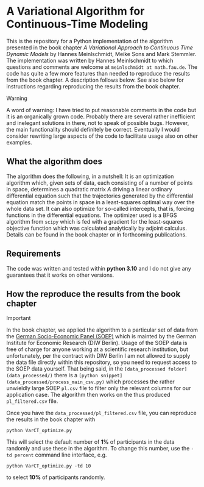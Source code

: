 # A Variational Algorithm for Continuous-Time Modeling
This is the repository for a Python implementation of the algorithm presented in the book chapter *A
Variational Approach to Continuous Time Dynamic Models* by Hannes Meinlschmidt,
Meike Sons and Mark Stemmler. The implementation was written by Hannes
Meinlschmidt to which questions and comments are welcome at `meinlschmidt
at math.fau.de`. The code has quite a few more features than needed to
reproduce the results from the book chapter. A description follows below. See
also below for instructions regarding reproducing the results from the book chapter.

> [!WARNING]
> A word of warning: I have tried to put reasonable comments in the code but it
> is an organically grown code. Probably there are several rather inefficient and
> inelegant solutions in there, not to speak of possible bugs. However, the main
> functionality should definitely be correct. Eventually I would consider
> rewriting large aspects of the code to facilitate usage also on other examples.

## What the algorithm does
The algorithm does the following, in a nutshell: It is an optimization
algorithm which, given sets of data, each
consisting of a number of points in space, determines a quadratic
matrix $A$ driving a linear ordinary differential equation such that the trajectories
generated by the differential equation match the points in space in a
least-squares optimal way over the whole data set. It can also optimize for
so-called intercepts, that is, forcing functions in the differential
equations. The optimizer used is a BFGS algorithm from `scipy` which is fed
with a gradient for the least-squares objective function which was calculated
analytically by adjoint calculus. Details can be found in the book chapter or
in forthcoming publications.

## Requirements
The code was written and tested within **python 3.10** and I do not give any
guarantees that it works on other versions.

## How the reproduce the results from the book chapter
> [!IMPORTANT]
> In the book chapter, we applied the algorithm to a particular set of data from
> the [German Socio-Economic Panel (SOEP)](https://www.diw.de/en/diw_01.c.615551.en/research_infrastructure__socio-economic_panel__soep.html)
> which is mainted by the German Institute for Economic Research (DIW
> Berlin). Usage of the SOEP data is free of charge for anyone working at a
> scientific research institution, but unfortunately, per the contract with DIW
> Berlin I am not allowed to supply the data file directly within this
> repository, so you need to request access to the SOEP data yourself. That being
> said, in the `[data_processed folder](data_processed/)` there is a  `[python snippet](data_processed/process_main_csv.py)` which processes the rather
> unwieldly large SOEP `pl.csv` file to filter only the relevant columns for our
> application case. The algorithm then works on the thus produced
> `pl_filtered.csv` file.

Once you have the `data_processed/pl_filtered.csv` file, you can reproduce the
results in the book chapter with
```
python VarCT_optimize.py
```
This will select the default number of **1%** of participants in the data randomly and
use these in the algorithm. To change this number, use the `-td percent` command line
interface, e.g.
```
python VarCT_optimize.py -td 10
```
to select **10%** of participants randomly.

